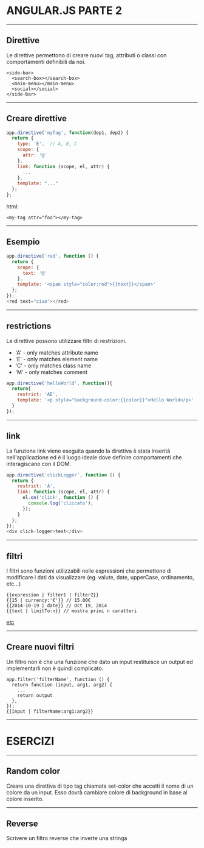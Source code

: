 ANGULAR.JS PARTE 2
==================



----


Direttive
---------
Le direttive permettono di creare nuovi tag, attributi o classi con
comportamenti definibili da noi.
```
<side-bar>
  <search-box></search-box>
  <main-menu></main-menu>
  <social></social>
</side-bar>
```


----


Creare direttive
----------------
```javascript
app.directive('myTag', function(dep1, dep2) {
  return {
    type: 'E',  // A, E, C
    scope: {
      attr: '@'
    },
    link: function (scope, el, attr) {
      ...
    },
    template: "..." 
  };
};
```

html:
```
<my-tag attr="foo"></my-tag>
```


----


Esempio
-------
```javascript
app.directive('red', function () {
  return {
    scope: {
      text: '@'
    },
    template: '<span style="color:red">{{text}}</span>'
  };
});
<red text="ciao"></red>
```


----


restrictions
------------
Le direttive possono utilizzare filtri di restrizioni.

* 'A' - only matches attribute name
* 'E' - only matches element name
* 'C' - only matches class name
* 'M' - only matches comment

```javascript
app.directive('helloWorld', function(){
  return{
    restrict: 'AE',
    template: '<p style="background-color:{{color}}">Hello World</p>'
  }
});
```


----



link
----
La funzione link viene eseguita quando la direttiva è stata inserità
nell'applicazione ed è il luogo ideale dove definire comportamenti che
interagiscano con il DOM.

```javascript
app.directive('clickLogger', function () {
  return {
    restrict: 'A',
    link: function (scope, el, attr) {
      el.on('click', function () {
        console.log('cliccato');
      });
    }
  };
});
<div click-logger>test</div>
```


----


filtri
------
I filtri sono funzioni utilizzabili nelle espressioni che permettono di
modificare i dati da visualizzare (eg. valute, date, upperCase,
ordinamento, etc...)

```
{{expression | filter1 | filter2}}
{{15 | currency:'€'}} // 15.00€
{{2014-10-19 | date}} // Oct 19, 2014
{{text | limitTo:n}} // mostra primi n caratteri
```

[etc](https://docs.angularjs.org/api/ng/filter)


----


Creare nuovi filtri
-------------------
Un filtro non è che una funzione che dato un input restituisce un
output ed implementarli non è quindi complicato.

```
app.filter('filterName', function () {
  return function (input, arg1, arg2) {
    ...
    return output
  },
});
{{input | filterName:arg1:arg2}}
```


---


ESERCIZI
========


----


Random color
------------
Creare una direttiva di tipo tag chiamata set-color
che accetti il nome di un colore da un input. 
Esso dovrà cambiare colore di background in base
al colore inserito.


----


Reverse
-------
Scrivere un filtro reverse che inverte una stringa

